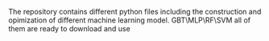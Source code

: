 The repository contains different python files including the construction and opimization of different machine learning model.
GBT\MLP\RF\SVM all of them are ready to download and use
